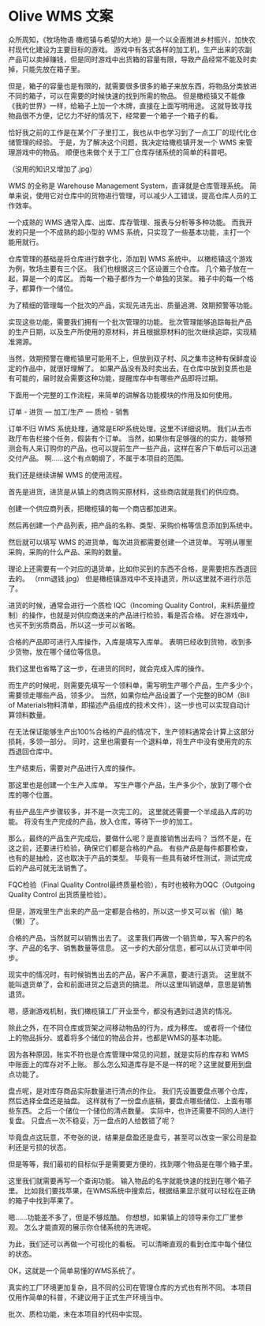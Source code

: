 # Olive WMS 文案

众所周知，《牧场物语 橄榄镇与希望的大地》是一个以全面推进乡村振兴，加快农村现代化建设为主要目标的游戏。
游戏中有各式各样的加工机，生产出来的农副产品可以卖掉赚钱，但是同时游戏中出货箱的容量有限，导致产品经常不能及时卖掉，只能先放在箱子里。

但是，箱子的容量也是有限的，就需要很多很多的箱子来放东西，将物品分类放进不同的箱子，可以在需要的时候快速的找到所需的物品。
但是橄榄镇又不能像《我的世界》一样，给箱子上加一个木牌，直接在上面写明用途。
这就导致寻找物品很不方便，记忆力不好的情况下，经常要一个箱子一个箱子的看。

恰好我之前的工作是在某个厂子里打工，我也从中也学习到了一点工厂的现代化仓储管理的经验。
于是，为了解决这个问题，我决定给橄榄镇开发一个 WMS 来管理游戏中的物品。
顺便也来做个关于工厂仓库存储系统的简单的科普吧。

（没用的知识又增加了.jpg）

WMS 的全称是 Warehouse Management System，直译就是仓库管理系统。
简单来说，使用它对仓库中的货物进行管理，可以减少人工错误，提高仓库人员的工作效率。

一个成熟的 WMS 通常入库、出库、库存管理、报表与分析等多种功能。
而我开发的只是一个不成熟的超小型的 WMS 系统，只实现了一些基本功能，主打一个能用就行。

仓库管理的基础是将仓库进行数字化，添加到 WMS 系统中。
以橄榄镇这个游戏为例，牧场主要有三个区。
我们也根据这三个区设置三个仓库。
几个箱子放在一起，算是一个的库区。
而每一个箱子都作为一个单独的货架。
箱子中的每一个格子，都算作一个储位。

为了精细的管理每一个批次的产品，实现先进先出、质量追溯、效期预警等功能。

实现这些功能，需要我们拥有一个批次管理的功能。
批次管理能够追踪每批产品的生产日期，以及生产所使用的原材料，并且根据原材料的批次继续追踪，实现精准溯源。

当然，效期预警在橄榄镇里可能用不上，但放到双子村、风之集市这种有保鲜度设定的作品中，就很好理解了。
如果产品没有及时卖出去，在仓库中放到变质也是有可能的，届时就会需要这种功能，提醒库存中有哪些产品即将过期。

下面用一个完整的工作流程，来简单的讲解各功能模块的作用及如何使用。

订单 - 进货 — 加工/生产 — 质检 - 销售

订单不归 WMS 系统处理，通常是ERP系统处理，这里不详细说明。
我们从去市政厅布告栏接个任务，假装有个订单。
当然，如果你有足够强的的实力，能够预测会有人来订购你的产品，也可以提前生产一些产品，这样在客户下单后可以迅速交付产品。
啊……这个有点朝纲了，不属于本项目的范围。

我们还是继续讲解 WMS 的使用流程。

首先是进货，进货是从镇上的商店购买原材料，这些商店就是我们的供应商。

创建一个供应商列表，把橄榄镇的每一个商店都加进来。

然后再创建一个产品列表，把产品的名称、类型、采购价格等信息添加到系统中。

然后就可以填写 WMS 的进货单，每次进货都需要创建一个进货单。
写明从哪里采购，采购的什么产品、采购的数量。

理论上还需要有一个对应的退货单，比如你买到的东西不合格，是需要把东西退回去的。
（rnm退钱.jpg）
但是橄榄镇游戏中不支持退货，所以这里就不进行示范了。

进货的时候，通常会进行一个质检 IQC（Incoming Quality Control，来料质量控制）的操作，也就是对供应商送来的产品进行检验，看是否合格。
好在游戏中，也买不到劣质商品，所以这一步可以省略。

合格的产品即可进行入库操作，入库是填写入库单。
表明已经收到货物，收到多少货物，放在哪个储位等信息。

我们这里也省略了这一步，在进货的同时，就会完成入库的操作。

而生产的时候呢，则需要先填写一个领料单，需写明生产哪个产品，生产多少个，需要领走哪些产品，领多少。
当然，如果你给产品设置了一个完整的BOM（Bill of Materials物料清单，即描述产品组成的技术文件），这一步也可以实现自动计算领料数量。

在无法保证能够生产出100%合格的产品的情况下，生产领料通常会计算上这部分损耗，多领一部分。
同时，这里也需要有一个退料单，将生产中没有使用完的东西退回仓库中。

生产结束后，需要对产品进行入库的操作。

那这里也是创建一个生产入库单。
写生产哪个产品，生产多少个，放到了哪个仓库的哪个位置。

有些产品生产步骤较多，并不是一次完工的。
这里就还需要一个半成品入库的功能。
将没有生产完成的产品，放入仓库，等待下一步的加工。

那么，最终的产品生产完成后，要做什么呢？是直接销售出去吗？
当然不是，在这之前，还要进行检验，确保它们都是合格的产品。
有些产品是每件都要检查，也有的是抽检，这也取决于产品的类型。
毕竟有一些具有破坏性测试，测试完成后的产品可就无法销售了。

FQC检验（Final Quality Control最终质量检验），有时也被称为OQC（Outgoing Quality Control 出货质量检验）。

但是，游戏里生产出来的产品一定都是合格的，所以这一步又可以省（偷）略（懒）了。

合格的产品，当然就可以销售出去了。
这里我们再做一个销货单，写入客户的名字、产品的名字、销售数量等信息。
这一步的大部分信息，都可以从订货单中同步。

现实中的情况时，有时候销售出去的产品，客户不满意，要进行退货。
这里就不能叫退货单了，会和前面进货之后退货的搞混。
所以这里叫销退单，意思是销售退货。

嗯，感谢游戏机制，我们橄榄镇工厂开业至今，都没有遇到过退货的情况。

除此之外，在不同仓库或货架之间移动物品的行为，成为移库。
或者将一个储位上的物品拆分、或着将多个储位的物品合并，也都是WMS的基本功能。

因为各种原因，账实不符也是仓库管理中常见的问题，就是实际的库存和 WMS 中账面上的库存对不上账。
那么怎么知道库存是不是一样的呢？这里就要用到盘点功能了。

盘点呢，是对库存商品实际数量进行清点的作业。
我们先设置要盘点哪个仓库，然后选择全盘还是抽盘。
这样就有了一份盘点底稿，要盘点哪些储位、上面有哪些东西。
之后一个储位一个储位的清点数量。
实际中，也许还需要不同的人进行复盘。
只盘点一次不稳妥，万一盘点的人给数错了呢？

毕竟盘点这玩意，不夸张的说，结果是盘盈还是盘亏，甚至可以改变一家公司是盈利还是亏损的状态。

但是等等，我们最初的目标似乎是需要更方便的，找到哪个物品是在哪个箱子里。

这里我们就需要再写一个查询功能。
输入物品的名字就能快速的找到在哪个箱子里。
比如我们要找苹果，在WMS系统中搜索后，根据结果显示就可以轻松在正确的箱子中找到苹果了。

嗯……功能差不多了，但是不够炫酷。
你想想，如果镇上的领导来你工厂里参观。
怎么才能直观的展示你仓储系统的先进呢。

为此，我们还可以再做一个可视化的看板。
可以清晰直观的看到仓库中每个储位的状态。

OK，这就是一个简单易懂的WMS系统了。

真实的工厂环境更加复杂，且不同的公司在管理仓库的方式也有所不同。
本项目仅用作简单的科普，不建议用于正式生产环境当中。

批次、质检功能，未在本项目的代码中实现。
